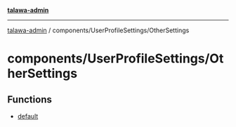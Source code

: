 [**talawa-admin**](../../../README.md)

***

[talawa-admin](../../../modules.md) / components/UserProfileSettings/OtherSettings

# components/UserProfileSettings/OtherSettings

## Functions

- [default](functions/default.md)
